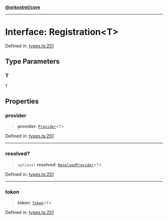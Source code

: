 [**@orkestrel/core**](../index.md)

***

# Interface: Registration\<T\>

Defined in: [types.ts:251](https://github.com/orkestrel/core/blob/4aab0d299da5f30a0c75f3eda95d1b02f821688d/src/types.ts#L251)

## Type Parameters

### T

`T`

## Properties

### provider

> **provider**: [`Provider`](../type-aliases/Provider.md)\<`T`\>

Defined in: [types.ts:251](https://github.com/orkestrel/core/blob/4aab0d299da5f30a0c75f3eda95d1b02f821688d/src/types.ts#L251)

***

### resolved?

> `optional` **resolved**: [`ResolvedProvider`](ResolvedProvider.md)\<`T`\>

Defined in: [types.ts:251](https://github.com/orkestrel/core/blob/4aab0d299da5f30a0c75f3eda95d1b02f821688d/src/types.ts#L251)

***

### token

> **token**: [`Token`](../type-aliases/Token.md)\<`T`\>

Defined in: [types.ts:251](https://github.com/orkestrel/core/blob/4aab0d299da5f30a0c75f3eda95d1b02f821688d/src/types.ts#L251)
